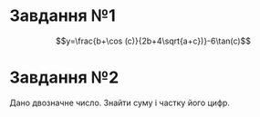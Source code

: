 # Завдання №1
```math
y=\frac{b+\cos (c)}{2b+4\sqrt{a+c})}-6\tan(c)
```
# Завдання №2
Дано двозначне число. Знайти суму і частку його цифр.
